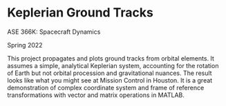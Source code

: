 # Keplerian Ground Tracks

ASE 366K: Spacecraft Dynamics

Spring 2022

This project propagates and plots ground tracks from orbital elements. It assumes a simple, analytical Keplerian system, accounting for the rotation of Earth but not orbital procession and gravitational nuances. The result looks like what you might see at Mission Control in Houston. It is a great demonstration of complex coordinate system and frame of reference transformations with vector and matrix operations in MATLAB.
